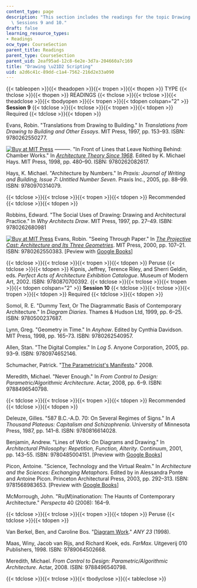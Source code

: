 ```yaml
---
content_type: page
description: "This section includes the readings for the topic Drawing \u21D2 Scripting,\
  \ Sessions 9 and 10."
draft: false
learning_resource_types:
- Readings
ocw_type: CourseSection
parent_title: Readings
parent_type: CourseSection
parent_uid: 2eaf95ad-12c8-6e2e-3d7a-204660a7c169
title: "Drawing \u21D2 Scripting"
uid: a2d6c41c-89dd-c1a4-7562-216d2e33a090
---
```

{{< tableopen >}}{{< theadopen >}}{{< tropen >}}{{< thopen >}}
TYPE
{{< thclose >}}{{< thopen >}}
READINGS
{{< thclose >}}{{< trclose >}}{{< theadclose >}}{{< tbodyopen >}}{{< tropen >}}{{< tdopen colspan="2" >}}
**Session 9**
{{< tdclose >}}{{< trclose >}}{{< tropen >}}{{< tdopen >}}
Required
{{< tdclose >}}{{< tdopen >}}

Evans, Robin. "Translations from Drawing to Building." In *Translations from Drawing to Building and Other Essays*. MIT Press, 1997, pp. 153–93. ISBN: 9780262550277.

[![Buy at MIT Press](/images/mp_logo.gif)](https://mitpress.mit.edu/9780262082617) ———. "In Front of Lines that Leave Nothing Behind: Chamber Works." In [*Architecture Theory Since 1968*](https://mitpress.mit.edu/9780262082617). Edited by K. Michael Hays. MIT Press, 1998, pp. 480–90. ISBN: 9780262082617.

Hays, K. Michael. "Architecture by Numbers." In *Praxis: Journal of Writing and Building, Issue 7: Untitled Number Seven*. Praxis Inc., 2005, pp. 88–99. ISBN: 9780970314079.

{{< tdclose >}}{{< trclose >}}{{< tropen >}}{{< tdopen >}}
Recommended
{{< tdclose >}}{{< tdopen >}}

Robbins, Edward. "The Social Uses of Drawing: Drawing and Architectural Practice." In *Why Architects Draw*. MIT Press, 1997, pp. 27–49. ISBN: 9780262680981

[![Buy at MIT Press](/images/mp_logo.gif)](https://mitpress.mit.edu/9780262550383) Evans, Robin. "Seeing Through Paper." In [*The Projective Cast: Architecture and Its Three Geometries*](https://mitpress.mit.edu/9780262550383). MIT Press, 2000, pp. 107–21. ISBN: 9780262550383. \[Peview with [Google Books](http://books.google.com/books?id=ZzRMWMX7OGQC&pg=PA107#v=onepage)\]

{{< tdclose >}}{{< trclose >}}{{< tropen >}}{{< tdopen >}}
Peruse
{{< tdclose >}}{{< tdopen >}}
Kipnis, Jeffrey, Terence Riley, and Sherri Geldin, eds. *Perfect Acts of Architecture Exhibition Catalogue*. Museum of Modern Art, 2002. ISBN: 9780870700392.
{{< tdclose >}}{{< trclose >}}{{< tropen >}}{{< tdopen colspan="2" >}}
**Session 10**
{{< tdclose >}}{{< trclose >}}{{< tropen >}}{{< tdopen >}}
Required
{{< tdclose >}}{{< tdopen >}}

Somol, R. E. "Dummy Text, Or The Diagrammatic Basis of Contemporary Architecture." In *Diagram Diaries*. Thames & Hudson Ltd, 1999, pp. 6–25. ISBN: 9780500237687.

Lynn, Greg. "Geometry in Time." In *Anyhow*. Edited by Cynthia Davidson. MIT Press, 1998, pp. 165–73. ISBN: 9780262540957.

Allen, Stan. "The Digital Complex." In *Log 5*. Anyone Corporation, 2005, pp. 93–9. ISBN: 9780974652146.

Schumacher, Patrick. "[The Parametricist's Manifesto](http://www.patrikschumacher.com/Texts/Parametricism%20as%20Style.htm)." 2008.

Meredith, Michael. "Never Enough." In *From Control to Design: Parametric/Algorithmic Architecture*. Actar, 2008, pp. 6–9. ISBN: 9788496540798.

{{< tdclose >}}{{< trclose >}}{{< tropen >}}{{< tdopen >}}
Recommended
{{< tdclose >}}{{< tdopen >}}

Deleuze, Gilles. "587 B.C.-A.D. 70: On Several Regimes of Signs." In *A Thousand Plateaus: Capitalism and Schizophrenia*. University of Minnesota Press, 1987, pp. 141–8. ISBN: 9780816614028.

Benjamin, Andrew. "Lines of Work: On Diagrams and Drawing." In *Architectural Philosophy: Repetition, Function, Alterity*. Continuum, 2001, pp. 143–55. ISBN: 9780485004151. \[Preview with [Google Books](http://books.google.com/books?id=XXgcEpWqq8QC&pg=PA143#v=onepage)\]

Picon, Antoine. "Science, Technology and the Virtual Realm." In *Architecture and the Sciences: Exchanging Metaphors*. Edited by in Alessandra Ponte and Antoine Picon. Princeton Architectural Press, 2003, pp. 292–313. ISBN: 9781568983653. \[Preview with [Google Books](http://books.google.com/books?id=XkN-Kg2ppDcC&pg=PA292#v=onepage)\]

McMorrough, John. "Ru(M)inationation: The Haunts of Contemporary Architecture." *Perspecta* 40 (2008): 164–9.

{{< tdclose >}}{{< trclose >}}{{< tropen >}}{{< tdopen >}}
Peruse
{{< tdclose >}}{{< tdopen >}}

Van Berkel, Ben, and Caroline Bos. "[Diagram Work](https://www.anycorp.com/store/any23)." *ANY 23* (1998).

Maas, Winy, Jacob van Rijs, and Richard Koek, eds. *FarMax*. Uitgeverij 010 Publishers, 1998. ISBN: 9789064502668.

Meredith, Michael. *From Control to Design: Parametric/Algorithmic Architecture*. Actar, 2008. ISBN: 9788496540798.

{{< tdclose >}}{{< trclose >}}{{< tbodyclose >}}{{< tableclose >}}